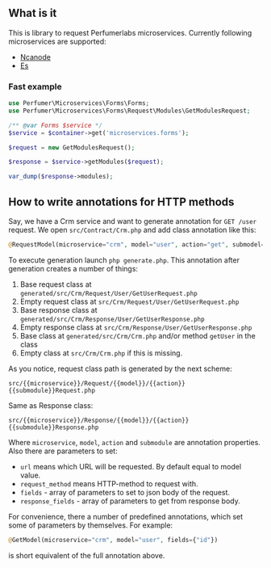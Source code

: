 ## What is it

This is library to request Perfumerlabs microservices. Currently following microservices are supported:

- [Ncanode](https://github.com/perfumerlabs/ncanode)
- [Es](https://github.com/perfumerlabs/es)

### Fast example

```php
use Perfumer\Microservices\Forms\Forms;
use Perfumer\Microservices\Forms\Request\Modules\GetModulesRequest;

/** @var Forms $service */
$service = $container->get('microservices.forms');

$request = new GetModulesRequest();

$response = $service->getModules($request);

var_dump($response->modules);
```

## How to write annotations for HTTP methods

Say, we have a Crm service and want to generate annotation for `GET /user` request.
We open `src/Contract/Crm.php` and add class annotation like this:

```php
@RequestModel(microservice="crm", model="user", action="get", submodel="User", url="/user", fields={"id"}, response_fields={"user"}, request_method="get")
```

To execute generation launch `php generate.php`. This annotation after generation creates a number of things:

1. Base request class at `generated/src/Crm/Request/User/GetUserRequest.php`
1. Empty request class at `src/Crm/Request/User/GetUserRequest.php`
1. Base response class at `generated/src/Crm/Response/User/GetUserResponse.php`
1. Empty response class at `src/Crm/Response/User/GetUserResponse.php`
1. Base class at `generated/src/Crm/Crm.php` and/or method `getUser` in the class
1. Empty class at `src/Crm/Crm.php` if this is missing.

As you notice, request class path is generated by the next scheme:

```
src/{{microservice}}/Request/{{model}}/{{action}}{{submodule}}Request.php
```

Same as Response class:

```
src/{{microservice}}/Response/{{model}}/{{action}}{{submodule}}Response.php
```

Where `microservice`, `model`, `action` and `submodule` are annotation properties.
Also there are parameters to set:

- `url` means which URL will be requested. By default equal to model value.
- `request_method` means HTTP-method to request with.
- `fields` - array of parameters to set to json body of the request.
- `response_fields` - array of parameters to get from response body.

For convenience, there a number of predefined annotations, which set some of parameters by themselves. For example:

```php
@GetModel(microservice="crm", model="user", fields={"id"})
```

is short equivalent of the full annotation above.